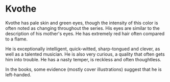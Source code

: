# Kvothe
Kvothe has pale skin and green eyes, though the intensity of this color is often noted as changing throughout the series. His eyes are similar to the description of his mother's eyes. He has extremely red hair often compared to a flame.

He is exceptionally intelligent, quick-witted, sharp-tongued and clever, as well as a talented musician. He is also very curious, a quality that often gets him into trouble. He has a nasty temper, is reckless and often thoughtless.

In the books, some evidence (mostly cover illustrations) suggest that he is left-handed.